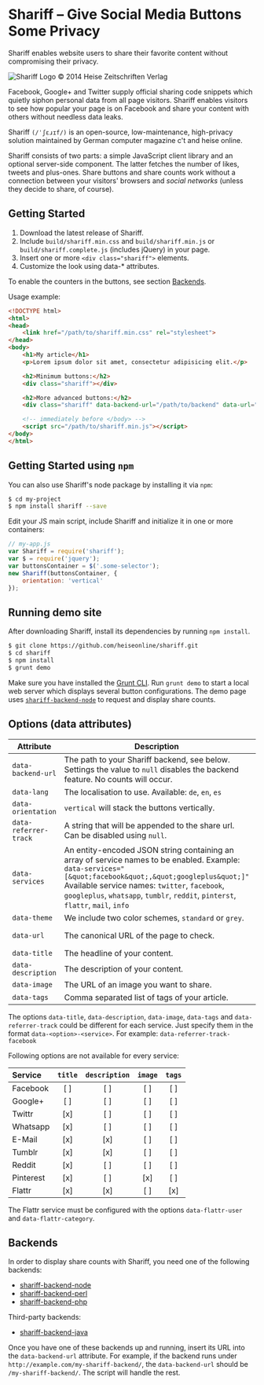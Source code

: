 # Shariff – Give Social Media Buttons Some Privacy

Shariff enables website users to share their favorite content without compromising their privacy.

![Shariff Logo © 2014 Heise Zeitschriften Verlag](http://www.heise.de/icons/ho/shariff-logo.png)

Facebook, Google+ and Twitter supply official sharing code snippets which quietly siphon personal data from all page visitors. Shariff enables visitors to see how popular your page is on Facebook and share your content with others without needless data leaks.

Shariff `(/ˈʃɛɹɪf/)` is an open-source, low-maintenance, high-privacy solution maintained by German computer magazine c't and heise online.

Shariff consists of two parts: a simple JavaScript client library and an optional server-side component. The latter fetches the number of likes, tweets and plus-ones. Share buttons and share counts work without a connection between your visitors' browsers and *social networks* (unless they decide to share, of course).

## Getting Started

1. Download the latest release of Shariff.
2. Include `build/shariff.min.css` and `build/shariff.min.js` or `build/shariff.complete.js` (includes jQuery) in your page.
3. Insert one or more `<div class="shariff">` elements.
4. Customize the look using data-* attributes.

To enable the counters in the buttons, see section [Backends](#backends).

Usage example:

```html
<!DOCTYPE html>
<html>
<head>
    <link href="/path/to/shariff.min.css" rel="stylesheet">
</head>
<body>
    <h1>My article</h1>
    <p>Lorem ipsum dolor sit amet, consectetur adipisicing elit.</p>

    <h2>Minimum buttons:</h2>
    <div class="shariff"></div>

    <h2>More advanced buttons:</h2>
    <div class="shariff" data-backend-url="/path/to/backend" data-url="http://www.example.com/my-article.html" data-theme="grey" data-orientation="vertical"></div>

    <!-- immediately before </body> -->
    <script src="/path/to/shariff.min.js"></script>
</body>
</html>
```

## Getting Started using `npm`

You can also use Shariff's node package by installing it via `npm`:

```sh
$ cd my-project
$ npm install shariff --save
```

Edit your JS main script, include Shariff and initialize it in one or more containers:

```js
// my-app.js
var Shariff = require('shariff');
var $ = require('jquery');
var buttonsContainer = $('.some-selector');
new Shariff(buttonsContainer, {
    orientation: 'vertical'
});
```

## Running demo site

After downloading Shariff, install its dependencies by running `npm install`.

```sh
$ git clone https://github.com/heiseonline/shariff.git
$ cd shariff
$ npm install
$ grunt demo 
```

Make sure you have installed the [Grunt CLI](http://gruntjs.com/getting-started#installing-the-cli). Run `grunt demo` to start a local web server which displays several button configurations. The demo page uses [`shariff-backend-node`](https://github.com/heiseonline/shariff-backend-node) to request and display share counts.

## Options (data attributes)

| Attribute        | Description | Default |
|------------------|-------------|---------|
| `data-backend-url` | The path to your Shariff backend, see below. Settings the value to `null` disables the backend feature. No counts will occur.  | `null` |
| `data-lang`      | The localisation to use. Available: `de`, `en`, `es` | `de` |
| `data-orientation` | `vertical` will stack the buttons vertically. | `horizontal`  |
| `data-referrer-track` | A string that will be appended to the share url. Can be disabled using `null`. | `null` |
| `data-services`  | An entity-encoded JSON string containing an array of service names to be enabled. Example: `data-services="[&quot;facebook&quot;,&quot;googleplus&quot;]"` Available service names: `twitter`, `facebook`, `googleplus`, `whatsapp`, `tumblr`, `reddit`, `pinterst`, `flattr`, `mail`, `info` | 'facebook', 'googleplus', 'twitter', 'pinterest', 'reddit', 'tumblr', 'mail', 'info' |
| `data-theme`     | We include two color schemes, `standard` or `grey`. | `standard` |
| `data-url`       | The canonical URL of the page to check. | page's canonical URL or `og:url` or current URL |
| `data-title`     | The headline of your content. | `meta[(name|property)="(og:)?title"]` or the title of the current page. |
| `data-description` | The description of your content. | `meta[(name|property)="(og:)?description"]` |
| `data-image`     | The URL of an image you want to share. | `meta[(name|property)="(og:)?image"]` |
| `data-tags`      | Comma separated list of tags of your article. | `meta[property="article:tag"]` |

The options `data-title`, `data-description`, `data-image`, `data-tags` and `data-referrer-track` could be different for each service. Just specify them in the format `data-<option>-<service>`. For example: `data-referrer-track-facebook`

Following options are not available for every service:

| Service   | `title` | `description` | `image` | `tags` |
|:----------|:-------:|:-------------:|:-------:|:------:|
| Facebook  | [ ]     | [ ]           | [ ]     | [ ]    |
| Google+   | [ ]     | [ ]           | [ ]     | [ ]    |
| Twittr    | [x]     | [ ]           | [ ]     | [ ]    |
| Whatsapp  | [x]     | [ ]           | [ ]     | [ ]    |
| E-Mail    | [x]     | [x]           | [ ]     | [ ]    |
| Tumblr    | [x]     | [x]           | [ ]     | [ ]    |
| Reddit    | [x]     | [ ]           | [ ]     | [ ]    |
| Pinterest | [x]     | [ ]           | [x]     | [ ]    |
| Flattr    | [x]     | [x]           | [ ]     | [x]    |

The Flattr service must be configured with the options `data-flattr-user` and `data-flattr-category`.

## Backends

In order to display share counts with Shariff, you need one of the following backends:

* [shariff-backend-node](http://github.com/heiseonline/shariff-backend-node)
* [shariff-backend-perl](http://github.com/heiseonline/shariff-backend-perl)
* [shariff-backend-php](http://github.com/heiseonline/shariff-backend-php)

Third-party backends:

* [shariff-backend-java](http://github.com/headissue/shariff-backend-java)

Once you have one of these backends up and running, insert its URL into the `data-backend-url` attribute. For example, if the backend runs under `http://example.com/my-shariff-backend/`, the `data-backend-url` should be `/my-shariff-backend/`. The script will handle the rest. 
